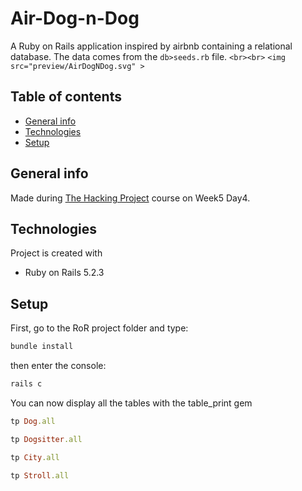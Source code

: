 # Air-Dog-n-Dog

A Ruby on Rails application inspired by airbnb containing a relational database.
The data comes from the `db>seeds.rb` file.
`<br><br>`
`<img src="preview/AirDogNDog.svg" >`

## Table of contents

* [General info](#general-info)
* [Technologies](#technologies)
* [Setup](#setup)

## General info

Made during [The Hacking Project](https://www.thehackingproject.org) course on Week5 Day4.

## Technologies

Project is created with

- Ruby on Rails 5.2.3

## Setup

First, go to the RoR project folder and type:

```ruby
bundle install
```

then enter the console:

```ruby
rails c
```

You can now display all the tables with the table_print gem

```ruby
tp Dog.all
```

```ruby
tp Dogsitter.all
```

```ruby
tp City.all
```

```ruby
tp Stroll.all
```